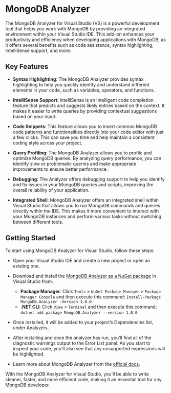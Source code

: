 # MongoDB Analyzer

The MongoDB Analyzer for Visual Studio (VS) is a powerful development tool that helps you work with MongoDB by providing an integrated environment within your Visual Studio IDE. This add-on enhances your productivity and efficiency when developing applications with MongoDB, as it offers several benefits such as code assistance, syntax highlighting, IntelliSense support, and more.

## Key Features

- **Syntax Highlighting**: The MongoDB Analyzer provides syntax highlighting to help you quickly identify and understand different elements in your code, such as variables, operators, and functions.

- **IntelliSense Support**: IntelliSense is an intelligent code completion feature that predicts and suggests likely entries based on the context. It makes it easier to write queries by providing contextual suggestions based on your input.

- **Code Snippets**: This feature allows you to insert common MongoDB code patterns and functionalities directly into your code editor with just a few clicks. This can save you time and help maintain a consistent coding style across your project.

- **Query Profiling**: The MongoDB Analyzer allows you to profile and optimize MongoDB queries. By analyzing query performance, you can identify slow or problematic queries and make appropriate improvements to ensure better performance.

- **Debugging**: The Analyzer offers debugging support to help you identify and fix issues in your MongoDB queries and scripts, improving the overall reliability of your application.

- **Integrated Shell**: MongoDB Analyzer offers an integrated shell within Visual Studio that allows you to run MongoDB commands and queries directly within the IDE. This makes it more convenient to interact with your MongoDB instances and perform various tasks without switching between different tools.

## Getting Started

To start using MongoDB Analyzer for Visual Studio, follow these steps:

- Open your Visual Studio IDE and create a new project or open an existing one.

- Download and install the [MongoDB Analyzer as a NuGet package](https://www.nuget.org/packages/MongoDB.Analyzer/1.0.0) in Visual Studio from:

  - **Package Manager**: Click `Tools` > `NuGet Package Manager` > `Package Manager Console` and then execute this command: ```Install-Package MongoDB.Analyzer -Version 1.0.0```
  - **.NET CLI**: Click `View` > `Terminal` and then execute this command: ```dotnet add package MongoDB.Analyzer --version 1.0.0```

- Once installed, it will be added to your project’s Dependencies list, under Analyzers.

- After installing and once the analyzer has run, you’ll find all of the diagnostic warnings output to the Error List panel. As you start to inspect your code, you’ll also see that any unsupported expressions will be highlighted.

- Learn more about MongoDB Analyzer from the [official docs](https://www.mongodb.com/developer/languages/csharp/introducing-mongodb-analyzer-dotnet/).

With the MongoDB Analyzer for Visual Studio, you'll be able to write cleaner, faster, and more efficient code, making it an essential tool for any MongoDB developer.
